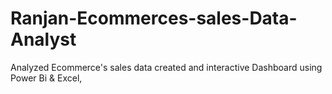 # Ranjan-Ecommerces-sales-Data-Analyst
Analyzed Ecommerce's sales data created and interactive Dashboard using Power Bi &amp; Excel, 
